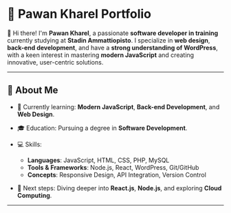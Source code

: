 # 🌟 Pawan Kharel Portfolio

👋 Hi there! I'm **Pawan Kharel**, a passionate **software developer in training** currently studying at **Stadin Ammattiopisto**. I specialize in **web design**, **back-end development**, and have a **strong understanding of WordPress**, with a keen interest in mastering **modern JavaScript** and creating innovative, user-centric solutions.

---

## 📌 About Me

- 🔭 Currently learning: **Modern JavaScript**, **Back-end Development**, and **Web Design**.  
- 🎓 Education: Pursuing a degree in **Software Development**.  
- 💻 Skills:  
  - **Languages**: JavaScript, HTML, CSS, PHP, MySQL
  - **Tools & Frameworks**: Node.js, React, WordPress, Git/GitHub  
  - **Concepts**: Responsive Design, API Integration, Version Control  

- 🌱 Next steps: Diving deeper into **React.js**, **Node.js**, and exploring **Cloud Computing**.

---
